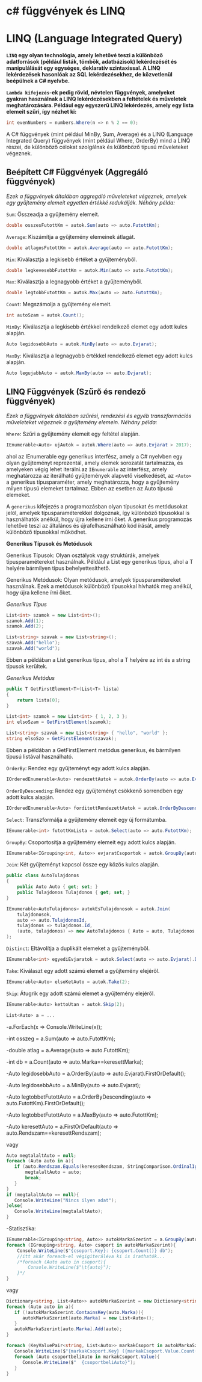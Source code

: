# c# függvények és LINQ
# LINQ (Language Integrated Query)

**`LINQ` egy olyan technológia, amely lehetővé teszi a különböző adatforrások (például listák, tömbök, adatbázisok) lekérdezését és manipulálását egy egységes, deklaratív szintaxissal. A LINQ lekérdezések hasonlóak az SQL lekérdezésekhez, de közvetlenül beépülnek a C# nyelvbe.**

**`Lambda kifejezés`-ek pedig rövid, névtelen függvények, amelyeket gyakran használnak a LINQ lekérdezésekben a feltételek és műveletek meghatározására. Például egy egyszerű LINQ lekérdezés, amely egy lista elemeit szűri, így nézhet ki:**

```c#
int evenNumbers = numbers.Where(n => n % 2 == 0);
```

A C# függvények (mint például MinBy, Sum, Average) és a LINQ (Language Integrated Query) függvények (mint például Where, OrderBy) mind a LINQ részei, de különböző célokat szolgálnak és különböző típusú műveleteket végeznek.

## Beépített C# Függvények (Aggregáló függvények)
*Ezek a függvények általában aggregáló műveleteket végeznek, amelyek egy gyűjtemény elemeit egyetlen értékké redukálják. Néhány példa:*

`Sum`: Összeadja a gyűjtemény elemeit.
```c#
double osszesFutottKm = autok.Sum(auto => auto.FutottKm);
```
`Average`: Kiszámítja a gyűjtemény elemeinek átlagát.
```c#
double atlagosFutottKm = autok.Average(auto => auto.FutottKm);
```
`Min`: Kiválasztja a legkisebb értéket a gyűjteményből.
```c#
double legkevesebbFutottKm = autok.Min(auto => auto.FutottKm);
```
`Max`: Kiválasztja a legnagyobb értéket a gyűjteményből.
```c#
double legtobbFutottKm = autok.Max(auto => auto.FutottKm);
```
`Count`: Megszámolja a gyűjtemény elemeit.
```c#
int autoSzam = autok.Count();
```
`MinBy`: Kiválasztja a legkisebb értékkel rendelkező elemet egy adott kulcs alapján.
```c#
Auto legidosebbAuto = autok.MinBy(auto => auto.Evjarat);
```
`MaxBy`: Kiválasztja a legnagyobb értékkel rendelkező elemet egy adott kulcs alapján.
```c#
Auto legujabbAuto = autok.MaxBy(auto => auto.Evjarat);
```


## LINQ Függvények (Szűrő és rendező függvények)
*Ezek a függvények általában szűrési, rendezési és egyéb transzformációs műveleteket végeznek a gyűjtemény elemein. Néhány példa:*

`Where`: Szűri a gyűjtemény elemeit egy feltétel alapján.
```c#
IEnumerable<Auto> ujAutok = autok.Where(auto => auto.Evjarat > 2017);
```
ahol az IEnumerable<Auto> egy generikus interfész, amely a C# nyelvben egy olyan gyűjteményt reprezentál, amely elemek sorozatát tartalmazza, és amelyeken végig lehet iterálni.az `IEnumerable` az interfész, amely meghatározza az iterálható gyűjtemények alapvető viselkedését, az `<Auto>` a generikus típusparaméter, amely meghatározza, hogy a gyűjtemény milyen típusú elemeket tartalmaz. Ebben az esetben az Auto típusú elemeket.

A `generikus` kifejezés a programozásban olyan típusokat és metódusokat jelöl, amelyek típusparaméterekkel dolgoznak, így különböző típusokkal is használhatók anélkül, hogy újra kellene írni őket. A generikus programozás lehetővé teszi az általános és újrafelhasználható kód írását, amely különböző típusokkal működhet.

**Generikus Típusok és Metódusok**

Generikus Típusok: Olyan osztályok vagy struktúrák, amelyek típusparamétereket használnak. Például a List<T> egy generikus típus, ahol a T helyére bármilyen típus behelyettesíthető.

Generikus Metódusok: Olyan metódusok, amelyek típusparamétereket használnak. Ezek a metódusok különböző típusokkal hívhatók meg anélkül, hogy újra kellene írni őket.

*Generikus Típus*
```c#
List<int> szamok = new List<int>();
szamok.Add(1);
szamok.Add(2);

List<string> szavak = new List<string>();
szavak.Add("hello");
szavak.Add("world");
```

Ebben a példában a List<T> generikus típus, ahol a T helyére az int és a string típusok kerültek.

*Generikus Metódus*
```c#
public T GetFirstElement<T>(List<T> lista)
{
    return lista[0];
}

List<int> szamok = new List<int> { 1, 2, 3 };
int elsoSzam = GetFirstElement(szamok);

List<string> szavak = new List<string> { "hello", "world" };
string elsoSzo = GetFirstElement(szavak);
```

Ebben a példában a GetFirstElement metódus generikus, és bármilyen típusú listával használható.


`OrderBy`: Rendez egy gyűjteményt egy adott kulcs alapján.
```c#
IOrderedEnumerable<Auto> rendezettAutok = autok.OrderBy(auto => auto.Evjarat);
```
`OrderByDescending`: Rendez egy gyűjteményt csökkenő sorrendben egy adott kulcs alapján.
```c#
IOrderedEnumerable<Auto> forditottRendezettAutok = autok.OrderByDescending(auto => auto.Evjarat);
```
`Select`: Transzformálja a gyűjtemény elemeit egy új formátumba.
```c#
IEnumerable<int> futottKmLista = autok.Select(auto => auto.FutottKm);
```
`GroupBy`: Csoportosítja a gyűjtemény elemeit egy adott kulcs alapján.
```c#
IEnumerable<IGrouping<int, Auto>> evjaratCsoportok = autok.GroupBy(auto => auto.Evjarat);
```
`Join`: Két gyűjteményt kapcsol össze egy közös kulcs alapján.
```c#
public class AutoTulajdonos
{
    public Auto Auto { get; set; }
    public Tulajdonos Tulajdonos { get; set; }
}

IEnumerable<AutoTulajdonos> autokEsTulajdonosok = autok.Join(
    tulajdonosok,
    auto => auto.TulajdonosId,
    tulajdonos => tulajdonos.Id,
    (auto, tulajdonos) => new AutoTulajdonos { Auto = auto, Tulajdonos = tulajdonos }
);
```
`Distinct`: Eltávolítja a duplikált elemeket a gyűjteményből.
```c#
IEnumerable<int> egyediEvjaratok = autok.Select(auto => auto.Evjarat).Distinct();
```
`Take`: Kiválaszt egy adott számú elemet a gyűjtemény elejéről.
```c#
IEnumerable<Auto> elsoKetAuto = autok.Take(2);
```
`Skip`: Átugrik egy adott számú elemet a gyűjtemény elejéről.
```c#
IEnumerable<Auto> kettoUtan = autok.Skip(2);
```











```c#
List<Auto> a = ...
```

-a.ForEach(x => Console.WriteLine(x));

-int osszeg = a.Sum(auto => auto.FutottKm);

-double atlag = a.Average(auto => auto.FutottKm);

-int db = a.Count(auto => auto.Marka==keresettMarka);

-Auto legidosebbAuto = a.OrderBy(auto => auto.Evjarat).FirstOrDefault();

  -Auto legidosebbAuto = a.MinBy(auto => auto.Evjarat);
  
-Auto legtobbetFutottAuto = a.OrderByDescending(auto => auto.FutottKm).FirstOrDefault();
  
  -Auto legtobbetFutottAuto = a.MaxBy(auto => auto.FutottKm);

-Auto keresettAuto = a.FirstOrDefault(auto => auto.Rendszam==keresettRendszam);

vagy

```c#
Auto megtalaltAuto = null;
foreach (Auto auto in a){
   if (auto.Rendszam.Equals(keresesRendszam, StringComparison.OrdinalIgnoreCase)){
       megtalaltAuto = auto;
       break;
   }
}
if (megtalaltAuto == null){
   Console.WriteLine("Nincs ilyen adat");
}else{
   Console.WriteLine(megtalaltAuto);
}
```

-Statisztika:

```c#
IEnumerable<IGrouping<string, Auto>> autokMarkaSzerint = a.GroupBy(auto => auto.Marka);
foreach (IGrouping<string, Auto> csoport in autokMarkaSzerint){
    Console.WriteLine($"{csoport.Key}: {csoport.Count()} db");
    //itt akár foreach-el végigiteráléva ki is írathatók...
    /*foreach (Auto auto in csoport){
        Console.WriteLine($"\t{auto}");
    }*/
}
```
vagy
```c#
Dictionary<string, List<Auto>> autokMarkaSzerint = new Dictionary<string, List<Auto>>();
foreach (Auto auto in a){
   if (!autokMarkaSzerint.ContainsKey(auto.Marka)){
      autokMarkaSzerint[auto.Marka] = new List<Auto>();
   }
   autokMarkaSzerint[auto.Marka].Add(auto);
}

foreach (KeyValuePair<string, List<Auto>> markakCsoport in autokMarkaSzerint){
   Console.WriteLine($"{markakCsoport.Key} ({markakCsoport.Value.Count()}db)");
   foreach (Auto csoportbeliAuto in markakCsoport.Value){
      Console.WriteLine($"  {csoportbeliAuto}");
   }
}
```
